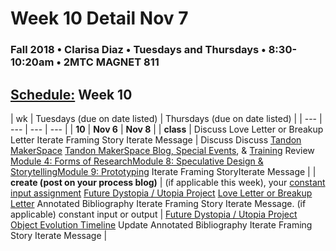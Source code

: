 # Week 10 Detail Nov 7

### Fall 2018 • Clarisa Diaz • Tuesdays and Thursdays • 8:30-10:20am • 2MTC MAGNET 811

## [Schedule:](./) Week 10

| wk | Tuesdays \(due on date listed\) | Thursdays \(due on date listed\) |
| --- | --- | --- | --- |
| **10** | **Nov 6** | **Nov 8** |
| **class** | Discuss Love Letter or Breakup Letter Iterate Framing Story Iterate Message |  Discuss Discuss [Tandon MakerSpace](http://engineering.nyu.edu/life/student-resources/makerspace) [Tandon MakerSpace Blog, Special Events](https://wp.nyu.edu/makerspace/), & [Training](https://wp.nyu.edu/makerspace/training-calendar) Review [Module 4: Forms of Research](http://teaching.polishedsolid.com/ip/mod4/content/index.html)[Module 8: Speculative Design & Storytelling](http://teaching.polishedsolid.com/ip/mod8/content/index.html)[Module 9: Prototyping](http://teaching.polishedsolid.com/ip/mod9/content/index.html) Iterate Framing StoryIterate Message |
| **create \(post on your process blog\)** |  \(if applicable this week\), your [constant input assignment](../assignments/constant-input-or-output.md)   [Future Dystopia / Utopia Project](../projects/future-dystopia-utopia-project.md) [Love Letter or Breakup Letter](week-10-detail-nov-06.md) Annotated Bibliography Iterate Framing Story Iterate Message. \(if applicable\) constant input or output | [Future Dystopia / Utopia Project](../projects/future-dystopia-utopia-project.md) [Object Evolution Timeline](../assignments/evolution-timeline.md) Update Annotated Bibliography Iterate Framing Story Iterate Message |

